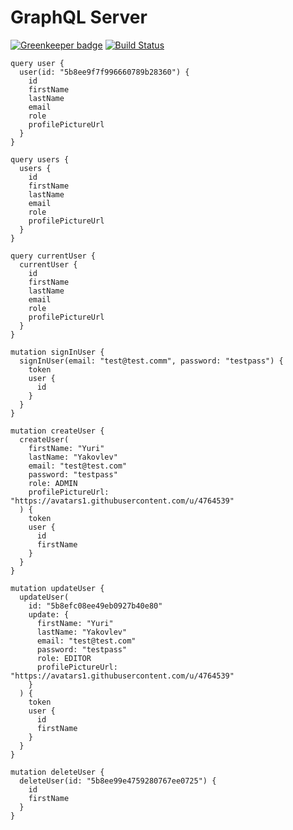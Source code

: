 # GraphQL Server

[![Greenkeeper badge](https://badges.greenkeeper.io/yakovlevyuri/react-graphql-starter.svg)](https://greenkeeper.io/)
[![Build Status](https://travis-ci.com/yakovlevyuri/react-graphql-starter.svg?branch=master)](https://travis-ci.com/yakovlevyuri/react-graphql-starter)

```
query user {
  user(id: "5b8ee9f7f996660789b28360") {
    id
    firstName
    lastName
    email
    role
    profilePictureUrl
  }
}
```

```
query users {
  users {
    id
    firstName
    lastName
    email
    role
    profilePictureUrl
  }
}
```

```
query currentUser {
  currentUser {
    id
    firstName
    lastName
    email
    role
    profilePictureUrl
  }
}
```

```
mutation signInUser {
  signInUser(email: "test@test.comm", password: "testpass") {
    token
    user {
      id
    }
  }
}
```

```
mutation createUser {
  createUser(
    firstName: "Yuri"
    lastName: "Yakovlev"
    email: "test@test.com"
    password: "testpass"
    role: ADMIN
    profilePictureUrl: "https://avatars1.githubusercontent.com/u/4764539"
  ) {
    token
    user {
      id
      firstName
    }
  }
}
```

```
mutation updateUser {
  updateUser(
    id: "5b8efc08ee49eb0927b40e80"
    update: {
      firstName: "Yuri"
      lastName: "Yakovlev"
      email: "test@test.com"
      password: "testpass"
      role: EDITOR
      profilePictureUrl: "https://avatars1.githubusercontent.com/u/4764539"
    }
  ) {
    token
    user {
      id
      firstName
    }
  }
}
```

```
mutation deleteUser {
  deleteUser(id: "5b8ee99e4759280767ee0725") {
    id
    firstName
  }
}
```
